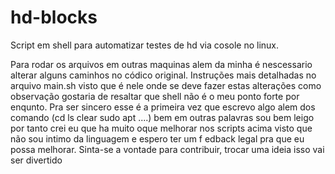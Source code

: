 # hd-blocks
Script em shell para automatizar testes de hd via cosole no linux.

Para rodar os arquivos em outras maquinas alem da minha é nescessario alterar alguns caminhos 
no códico original. Instruções mais detalhadas no arquivo main.sh visto que é nele onde se deve fazer estas alterações
como observação gostaria de resaltar que shell não é o meu ponto forte por enqunto. 
Pra ser sincero esse é a primeira vez que escrevo algo alem dos comando (cd ls clear sudo apt ....) bem em outras palavras sou bem 
leigo por tanto crei eu que ha muito oque melhorar nos scripts acima visto que não sou intimo da linguagem e espero ter um f
edback legal pra que eu possa melhorar.
Sinta-se a vontade para contribuir, trocar uma ideia isso vai ser divertido 
